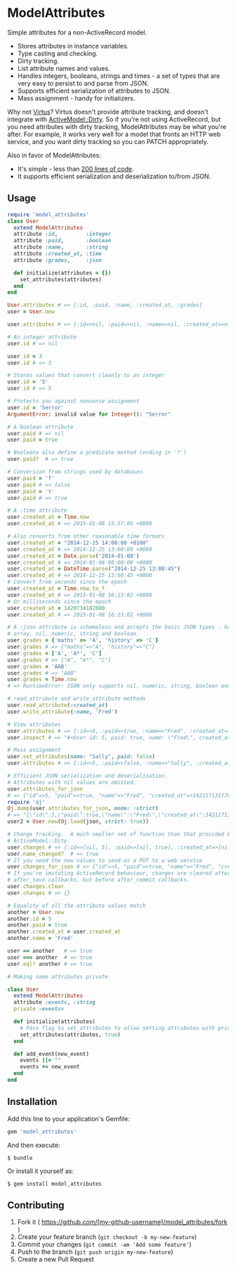 # ModelAttributes

Simple attributes for a non-ActiveRecord model.

 - Stores attributes in instance variables.
 - Type casting and checking.
 - Dirty tracking.
 - List attribute names and values.
 - Handles integers, booleans, strings and times - a set of types that are very
   easy to persist to and parse from JSON.
 - Supports efficient serialization of attributes to JSON.
 - Mass assignment - handy for initializers.

Why not [Virtus][virtus-gem]?  Virtus doesn't provide attribute tracking, and
doesn't integrate with [ActiveModel::Dirty][am-dirty].  So if you're not using
ActiveRecord, but you need attributes with dirty tracking, ModelAttributes may be
what you're after.  For example, it works very well for a model that fronts an
HTTP web service, and you want dirty tracking so you can PATCH appropriately.

Also in favor of ModelAttributes:

 - It's simple - less than [200 lines of code][source].
 - It supports efficient serialization and deserialization to/from JSON.

[virtus-gem]:https://github.com/solnic/virtus
[am-dirty]:https://github.com/rails/rails/blob/v3.0.20/activemodel/lib/active_model/dirty.rb
[source]:https://github.int.yammer.com/yammer/model_attributes/blob/master/lib/model_attributes.rb

## Usage

```ruby
require 'model_attributes'
class User
  extend ModelAttributes
  attribute :id,         :integer
  attribute :paid,       :boolean
  attribute :name,       :string
  attribute :created_at, :time
  attribute :grades,     :json

  def initialize(attributes = {})
    set_attributes(attributes)
  end
end

User.attributes # => [:id, :paid, :name, :created_at, :grades]
user = User.new

user.attributes # => {:id=>nil, :paid=>nil, :name=>nil, :created_at=>nil, :grades=>nil}

# An integer attribute
user.id # => nil

user.id = 3
user.id # => 3

# Stores values that convert cleanly to an integer
user.id = '5'
user.id # => 5

# Protects you against nonsense assignment
user.id = '5error'
ArgumentError: invalid value for Integer(): "5error"

# A boolean attribute
user.paid # => nil
user.paid = true

# Booleans also define a predicate method (ending in '?')
user.paid?  # => true

# Conversion from strings used by databases.
user.paid = 'f'
user.paid # => false
user.paid = 't'
user.paid # => true

# A :time attribute
user.created_at = Time.now
user.created_at # => 2015-01-08 15:57:05 +0000

# Also converts from other reasonable time formats
user.created_at = "2014-12-25 14:00:00 +0100"
user.created_at # => 2014-12-25 13:00:00 +0000
user.created_at = Date.parse('2014-01-08')
user.created_at # => 2014-01-08 00:00:00 +0000
user.created_at = DateTime.parse("2014-12-25 13:00:45")
user.created_at # => 2014-12-25 13:00:45 +0000
# Convert from seconds since the epoch
user.created_at = Time.now.to_f
user.created_at # => 2015-01-08 16:23:02 +0000
# Or milliseconds since the epoch
user.created_at = 1420734182000
user.created_at # => 2015-01-08 16:23:02 +0000

# A :json attribute is schemaless and accepts the basic JSON types - hash,
# array, nil, numeric, string and boolean.
user.grades = {'maths' => 'A', 'history' => 'C'}
user.grades # => {"maths"=>"A", "history"=>"C"}
user.grades = ['A', 'A*', 'C']
user.grades # => ["A", "A*", "C"]
user.grades = 'AAB'
user.grades # => "AAB"
user.grades = Time.now
# => RuntimeError: JSON only supports nil, numeric, string, boolean and arrays and hashes of those.

# read_attribute and write_attribute methods
user.read_attribute(:created_at)
user.write_attribute(:name, 'Fred')

# View attributes
user.attributes # => {:id=>5, :paid=>true, :name=>"Fred", :created_at=>2015-01-08 15:57:05 +0000, :grades=>{"maths"=>"A", "history"=>"C"}}
user.inspect # => "#<User id: 5, paid: true, name: \"Fred\", created_at: 2015-01-08 15:57:05 +0000, grades: {\"maths\"=>\"A\", \"history\"=>\"C\"}>"

# Mass assignment
user.set_attributes(name: "Sally", paid: false)
user.attributes # => {:id=>5, :paid=>false, :name=>"Sally", :created_at=>2015-01-08 15:57:05 +0000}

# Efficient JSON serialization and deserialization.
# Attributes with nil values are omitted.
user.attributes_for_json
# => {"id"=>5, "paid"=>true, "name"=>"Fred", "created_at"=>1421171317762}
require 'oj'
Oj.dump(user.attributes_for_json, mode: :strict)
# => "{\"id\":5,\"paid\":true,\"name\":\"Fred\",\"created_at\":1421171317762}"
user2 = User.new(Oj.load(json, strict: true))

# Change tracking.  A much smaller set of function than that provided by
# ActiveModel::Dity.
user.changes # => {:id=>[nil, 5], :paid=>[nil, true], :created_at=>[nil, 2015-01-08 15:57:05 +0000], :name=>[nil, "Fred"]}
user.name_changed?  # => true
# If you need the new values to send as a PUT to a web service
user.changes_for_json # => {"id"=>5, "paid"=>true, "name"=>"Fred", "created_at"=>1421171317762}
# If you're imitating ActiveRecord behaviour, changes are cleared after
# after_save callbacks, but before after_commit callbacks.
user.changes.clear
user.changes # => {}

# Equality of all the attribute values match
another = User.new
another.id = 5
another.paid = true
another.created_at = user.created_at
another.name = 'Fred'

user == another   # => true
user === another  # => true
user.eql? another # => true

# Making some attributes private

class User
  extend ModelAttributes
  attribute :events, :string
  private :events=

  def initialize(attributes)
    # Pass flag to set_attributes to allow setting attributes with private writers
    set_attributes(attributes, true)
  end

  def add_event(new_event)
    events ||= ""
    events += new_event
  end
end
```

## Installation

Add this line to your application's Gemfile:

```ruby
gem 'model_attributes'
```

And then execute:

    $ bundle

Or install it yourself as:

    $ gem install model_attributes

## Contributing

1. Fork it ( https://github.com/[my-github-username]/model_attributes/fork )
2. Create your feature branch (`git checkout -b my-new-feature`)
3. Commit your changes (`git commit -am 'Add some feature'`)
4. Push to the branch (`git push origin my-new-feature`)
5. Create a new Pull Request
